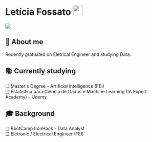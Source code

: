 <h1>Letícia Fossato <img src="https://raw.githubusercontent.com/iampavangandhi/iampavangandhi/master/gifs/Hi.gif" width="30px">  </h1>
<a href="https://www.linkedin.com/in/leticiafossato/"><img src="https://img.shields.io/badge/linkedin-%230077B5.svg?&style=for-the-badge&logo=linkedin&logoColor=white"></a>

<b><h2>📌  About me</h2></b>
Recently gratuated on Eletrical Engineer and studying Data.

<b><h2>📚 Currently studying</h2></b>
❏ Master's Degree - Artificial Intelligence (FEI)<br>
❏ Estatística para Ciência de Dados e Machine Learning (IA Expert Academy) - Udemy

<b><h2>🎓 Background</h2></b>
❏ BootCamp IronHack - Data Analyst<br>
❏ Eletronic / Electrical Engineer (FEI)

<!--
**leticiafossato/leticiafossato** is a ✨ _special_ ✨ repository because its `README.md` (this file) appears on your GitHub profile.

Here are some ideas to get you started:

- 🔭 I’m currently working on ...
- 🌱 I’m currently learning ...
- 👯 I’m looking to collaborate on ...
- 🤔 I’m looking for help with ...
- 💬 Ask me about ...
- 📫 How to reach me: ...
- 😄 Pronouns: ...
- ⚡ Fun fact: ...
-->
